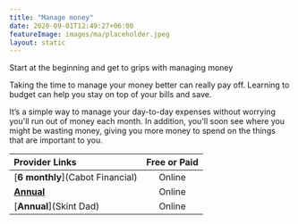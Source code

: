 ```yaml
---
title: "Manage money"
date: 2020-09-01T12:49:27+06:00
featureImage: images/ma/placeholder.jpeg
layout: static
---
```


Start at the beginning and get to grips with managing money

Taking the time to manage your money better can really pay off. Learning to budget can help you stay on top of your bills and save.

It’s a simple way to manage your day-to-day expenses without worrying you'll run out of money each month. In addition, you'll soon see where you might be wasting money, giving you more money to spend on the things that are important to you.

| Provider Links      | Free or Paid  |  
| :-----------          | :--------------:      |  
| [**6 monthly**](Cabot Financial) | Online | 
| [**Annual**](HSBC) | Online | 
| [**Annual**](Skint Dad) | Online | 
  

<br/><br/>






